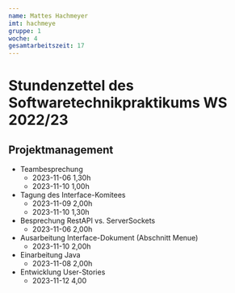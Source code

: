 ```yaml
---
name: Mattes Hachmeyer
imt: hachmeye
gruppe: 1
woche: 4
gesamtarbeitszeit: 17
---
```


<!--
Jeder Eintrag stellt eine gesonderte Tätigkeit dar und ist als (Listen-)Stichpunkt unter der korrekten Kategorie einzuordnen.
Dieser ist mit dem Datum (im ISO Format) und der Dauer (in Stunden und Minuten) zu versehen (als sub-Listenstichpunkt).
Sollte sich die Arbeit an diesem Eintrag über mehrere Tage erstrecken, so können mehrere Unterpunkte genutzt werden.
Zum Beispiel:

## Dokumentation
- Vorbereitung des Testdokuments
  - 2022-10-12 2,00h
  - 2022-10-13 0,15h

Die Summe aller Stunden wird oben unter `gesamtarbeitszeit` im selben Format eingetragen (also z.B. 14,45h).

Die Datei wird wie folgt benannt: `stundenzettel_<woche (mit führender 0, falls einstellig>_<IMT Kürzel>.md`,
also zum Beispiel: `stundenzettel_01_maxm.md` oder `stundenzettel_10_maxm.md`.
-->

# Stundenzettel des Softwaretechnikpraktikums WS 2022/23

## Projektmanagement
- Teambesprechung
  - 2023-11-06 1,30h
  - 2023-11-10 1,00h
- Tagung des Interface-Komitees
  - 2023-11-09 2,00h
  - 2023-11-10 1,30h
- Besprechung RestAPI vs. ServerSockets
  - 2023-11-06 2,00h
- Ausarbeitung Interface-Dokument (Abschnitt Menue)
  - 2023-11-10 2,00h
- Einarbeitung Java
  - 2023-11-08 2,00h
- Entwicklung User-Stories
  - 2023-11-12 4,00

